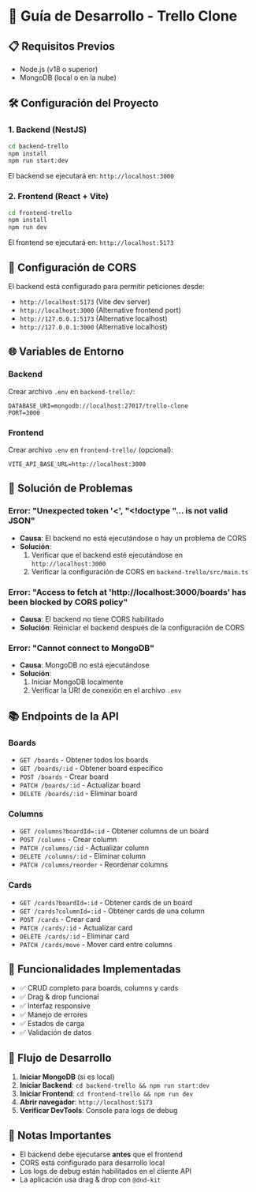 # 🚀 Guía de Desarrollo - Trello Clone

## 📋 Requisitos Previos

- Node.js (v18 o superior)
- MongoDB (local o en la nube)

## 🛠️ Configuración del Proyecto

### 1. **Backend (NestJS)**
```bash
cd backend-trello
npm install
npm run start:dev
```
El backend se ejecutará en: `http://localhost:3000`

### 2. **Frontend (React + Vite)**
```bash
cd frontend-trello
npm install
npm run dev
```
El frontend se ejecutará en: `http://localhost:5173`

## 🔧 Configuración de CORS

El backend está configurado para permitir peticiones desde:
- `http://localhost:5173` (Vite dev server)
- `http://localhost:3000` (Alternative frontend port)
- `http://127.0.0.1:5173` (Alternative localhost)
- `http://127.0.0.1:3000` (Alternative localhost)

## 🌐 Variables de Entorno

### Backend
Crear archivo `.env` en `backend-trello/`:
```env
DATABASE_URI=mongodb://localhost:27017/trello-clone
PORT=3000
```

### Frontend
Crear archivo `.env` en `frontend-trello/` (opcional):
```env
VITE_API_BASE_URL=http://localhost:3000
```

## 🐛 Solución de Problemas

### Error: "Unexpected token '<', "<!doctype "... is not valid JSON"
- **Causa**: El backend no está ejecutándose o hay un problema de CORS
- **Solución**: 
  1. Verificar que el backend esté ejecutándose en `http://localhost:3000`
  2. Verificar la configuración de CORS en `backend-trello/src/main.ts`

### Error: "Access to fetch at 'http://localhost:3000/boards' has been blocked by CORS policy"
- **Causa**: El backend no tiene CORS habilitado
- **Solución**: Reiniciar el backend después de la configuración de CORS

### Error: "Cannot connect to MongoDB"
- **Causa**: MongoDB no está ejecutándose
- **Solución**: 
  1. Iniciar MongoDB localmente
  2. Verificar la URI de conexión en el archivo `.env`

## 📚 Endpoints de la API

### Boards
- `GET /boards` - Obtener todos los boards
- `GET /boards/:id` - Obtener board específico
- `POST /boards` - Crear board
- `PATCH /boards/:id` - Actualizar board
- `DELETE /boards/:id` - Eliminar board

### Columns
- `GET /columns?boardId=:id` - Obtener columns de un board
- `POST /columns` - Crear column
- `PATCH /columns/:id` - Actualizar column
- `DELETE /columns/:id` - Eliminar column
- `PATCH /columns/reorder` - Reordenar columns

### Cards
- `GET /cards?boardId=:id` - Obtener cards de un board
- `GET /cards?columnId=:id` - Obtener cards de una column
- `POST /cards` - Crear card
- `PATCH /cards/:id` - Actualizar card
- `DELETE /cards/:id` - Eliminar card
- `PATCH /cards/move` - Mover card entre columns

## 🎯 Funcionalidades Implementadas

- ✅ CRUD completo para boards, columns y cards
- ✅ Drag & drop funcional
- ✅ Interfaz responsive
- ✅ Manejo de errores
- ✅ Estados de carga
- ✅ Validación de datos

## 🔄 Flujo de Desarrollo

1. **Iniciar MongoDB** (si es local)
2. **Iniciar Backend**: `cd backend-trello && npm run start:dev`
3. **Iniciar Frontend**: `cd frontend-trello && npm run dev`
4. **Abrir navegador**: `http://localhost:5173`
5. **Verificar DevTools**: Console para logs de debug

## 📝 Notas Importantes

- El backend debe ejecutarse **antes** que el frontend
- CORS está configurado para desarrollo local
- Los logs de debug están habilitados en el cliente API
- La aplicación usa drag & drop con `@dnd-kit`
